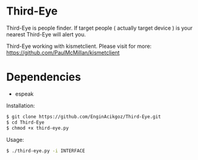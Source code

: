 # Third-Eye
Third-Eye is people finder. If target people ( actually target device ) is your nearest Third-Eye will alert you.

Third-Eye working with kismetclient.
Please visit for more: https://github.com/PaulMcMillan/kismetclient

# Dependencies
 - espeak

Installation:
```sh
$ git clone https://github.com/EnginAcikgoz/Third-Eye.git
$ cd Third-Eye
$ chmod +x third-eye.py
```

Usage:
```sh
$ ./third-eye.py -i INTERFACE
```


